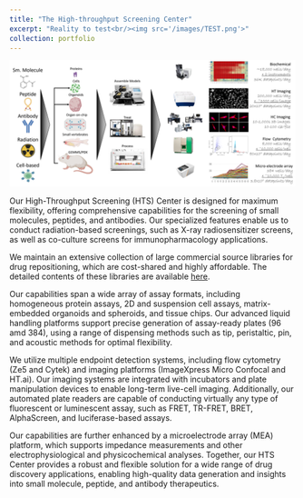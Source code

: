 ```yaml
---
title: "The High-throughput Screening Center"
excerpt: "Reality to test<br/><img src='/images/TEST.png'>"
collection: portfolio
---
```

![Test](/images/TEST.png)

Our High-Throughput Screening (HTS) Center is designed for maximum flexibility, offering comprehensive capabilities for the screening of small molecules, peptides, and antibodies. Our specialized features enable us to conduct radiation-based screenings, such as X-ray radiosensitizer screens, as well as co-culture screens for immunopharmacology applications.

We maintain an extensive collection of large commercial source libraries for drug repositioning, which are cost-shared and highly affordable. The detailed contents of these libraries are available [here](https://github.com/TAMU-3DRC/Libraries/Readme.md).

Our capabilities span a wide array of assay formats, including homogeneous protein assays, 2D and suspension cell assays, matrix-embedded organoids and spheroids, and tissue chips. Our advanced liquid handling platforms support precise generation of assay-ready plates (96 amd 384), using a range of dispensing methods such as tip, peristaltic, pin, and acoustic methods for optimal flexibility.

We utilize multiple endpoint detection systems, including flow cytometry (Ze5 and Cytek) and imaging platforms (ImageXpress Micro Confocal and HT.ai). Our imaging systems are integrated with incubators and plate manipulation devices to enable long-term live-cell imaging. Additionally, our automated plate readers are capable of conducting virtually any type of fluorescent or luminescent assay, such as FRET, TR-FRET, BRET, AlphaScreen, and luciferase-based assays.

Our capabilities are further enhanced by a microelectrode array (MEA) platform, which supports impedance measurements and other electrophysiological and physicochemical analyses. Together, our HTS Center provides a robust and flexible solution for a wide range of drug discovery applications, enabling high-quality data generation and insights into small molecule, peptide, and antibody therapeutics.

